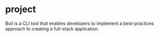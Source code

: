 # project

Boil is a CLI tool that enables developers to implement a best-practices
approach to creating a full-stack application.
